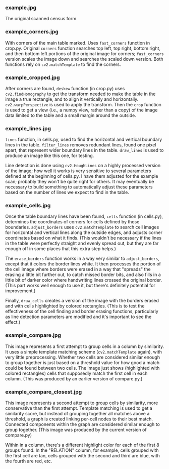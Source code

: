 
### example.jpg

The original scanned census form.

### example\_corners.jpg

With corners of the main table marked.  Uses `fast_corners`
function in crop.py.  Original `corners` function searches top
left, top right, bottom right, and then bottom left portions of
the original image for corners; `fast_corners` version scales
the image down and searches the scaled down version.  Both
functions rely on `cv2.matchTemplate` to find the corners.

### example\_cropped.jpg

After corners are found, `deskew` function (in crop.py) uses
`cv2.findHomography` to get the transform needed to make the
table in the image a true rectangle, and to align it vertically
and horizontally.  `cv2.warpPerspective` is used to apply the
transform.  Then the `crop` function is used to get a view
(i.e., a numpy view, rather than a copy) of the image data limited
to the table and a small margin around the outside.

### example\_lines.jpg

`lines` function, in cells.py, used to find the horizontal and
vertical boundary lines in the table.  `filter_lines` removes
redundant lines, found one pixel apart, that represent wider
boundary lines in the table.  `draw_lines` is used to produce
an image like this one, for testing.

Line detection is done using `cv2.HoughLines` on a highly
processed version of the image; how well it works is very
sensitive to several parameters defined at the
beginning of cells.py.  I have them adjusted for the example
scan; probably they won't be quite right for others.  It may
eventually be necessary to build something to
automatically adjust these parameters based on the number of
lines we expect to find in the table.

### example\_cells.jpg

Once the table boundary lines have been found, `cells` function
(in cells.py), determines the coordinates of corners for cells
defined by those boundaries.  `adjust_borders` uses
`cv2.matchTemplate` to search cell images for horizontal and
vertical lines along the outside edges, and adjusts corner
coordinates based on what it finds.  (This wouldn't be necessary
if the lines in the table were perfectly straight and evenly
spread out, but they are far enough off in some places that this
extra step helps.)

The `erase_borders` function works in a way very similar to
`adjust_borders`, except that it colors the border lines white.
It then processes the portion of the cell image where borders
were erased in a way that "spreads" the erasing a little bit
further out, to catch missed border bits, and also fills in a
little bit of darker color where handwriting lines crossed the
original border.  (This part works well enough to use it, but
there's definitely potential for improvement.)

Finally, `draw_cells` creates a version of the image with the
borders erased and with cells highlighted by colored rectangles.
(This is to test the effectiveness of the cell finding and
border erasing functions, particularly as line detection parameters
are modified and it's important to see the effect.)

### example\_compare.jpg

This image represents a first attempt to group cells in a column
by similarity.  It uses a simple template matching scheme
(`cv2.matchTemplate` again), with very little preprocessing.
Whether two cells are considered similar enough to group together
is just based on a threshold value for how good a match could
be found between two cells.  The image just shows (highlighted
with colored rectangles) cells that supposedly match the first
cell in each column.  (This was produced by an earlier version of
compare.py.)

### example\_compare\_closest.jpg

This image represents a second attempt to group cells by similarity,
more conservative than the first attempt.  Template matching is
used to get a similarity score, but instead of grouping together
all matches above a threshold, a graph is created linking per-cell
nodes to their best match.  Connected components within the graph
are considered similar enough to group together.  (This image
was produced by the current version of compare.py)

Within in a column, there's a different highlight color for
each of the first 8 groups found.  In the "RELATION" column, for
example, cells grouped with the first cell are tan, cells grouped
with the second and third are blue, with the fourth are red, etc.
